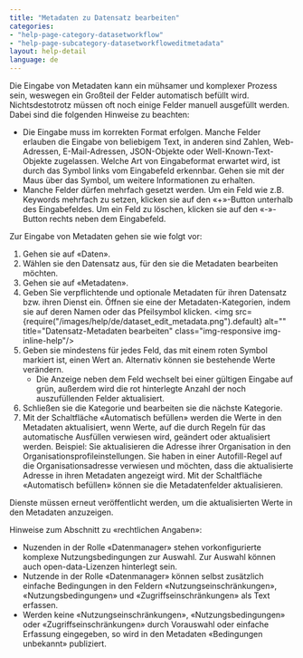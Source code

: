 ```yaml
---
title: "Metadaten zu Datensatz bearbeiten"
categories:
- "help-page-category-datasetworkflow"
- "help-page-subcategory-datasetworkfloweditmetadata"
layout: help-detail
language: de
---
```


Die Eingabe von Metadaten kann ein mühsamer und komplexer Prozess sein, weswegen ein Großteil der Felder automatisch befüllt wird. Nichtsdestotrotz müssen oft noch einige Felder manuell ausgefüllt werden. Dabei sind die folgenden Hinweise zu beachten:

* Die Eingabe muss im korrekten Format erfolgen. Manche Felder erlauben die Eingabe von beliebigem Text, in anderen sind Zahlen, Web-Adressen, E-Mail-Adressen, JSON-Objekte oder Well-Known-Text-Objekte zugelassen. Welche Art von Eingabeformat erwartet wird, ist durch das Symbol links vom Eingabefeld erkennbar. Gehen sie mit der Maus über das Symbol, um weitere Informationen zu erhalten.
* Manche Felder dürfen mehrfach gesetzt werden. Um ein Feld wie z.B. Keywords mehrfach zu setzen, klicken sie auf den &laquo;+&raquo;-Button unterhalb des Eingabefeldes. Um ein Feld zu löschen, klicken sie auf den &laquo;-&raquo;-Button rechts neben dem Eingabefeld.

Zur Eingabe von Metadaten gehen sie wie folgt vor:

1. Gehen sie auf &laquo;Daten&raquo;.
1. Wählen sie den Datensatz aus, für den sie die Metadaten bearbeiten möchten.
1. Gehen sie auf &laquo;Metadaten&raquo;.
1. Geben Sie verpflichtende und optionale Metadaten für ihren Datensatz bzw. ihren Dienst ein. Öffnen sie eine der Metadaten-Kategorien, indem sie auf deren Namen oder das Pfeilsymbol klicken. <img src={require("/images/help/de/dataset_edit_metadata.png").default} alt="" title="Datensatz-Metadaten bearbeiten" class="img-responsive img-inline-help"/>
1. Geben sie mindestens für jedes Feld, das mit einem roten Symbol markiert ist, einen Wert an. Alternativ können sie bestehende Werte verändern.
    * Die Anzeige neben dem Feld wechselt bei einer gültigen Eingabe auf grün, außerdem wird die rot hinterlegte Anzahl der noch auszufüllenden Felder aktualisiert.
1. Schlie&szlig;en sie die Kategorie und bearbeiten sie die nächste Kategorie.
1. Mit der Schaltfläche «Automatisch befüllen» werden die Werte in den Metadaten aktualisiert, wenn Werte, auf die durch Regeln für das automatische Ausfüllen verwiesen wird, geändert oder aktualisiert werden.
Beispiel: Sie aktualisieren die Adresse ihrer Organisation in den Organisationsprofileinstellungen. Sie haben in einer Autofill-Regel auf die Organisationsadresse verwiesen und möchten, dass die aktualisierte Adresse in ihren Metadaten angezeigt wird. Mit der Schaltfläche «Automatisch befüllen» können sie die Metadatenfelder aktualisieren.

Dienste müssen erneut veröffentlicht werden, um die aktualisierten Werte in den Metadaten anzuzeigen.

Hinweise zum Abschnitt zu &laquo;rechtlichen Angaben&raquo;:

*	Nuzenden in der Rolle &laquo;Datenmanager&raquo; stehen vorkonfigurierte komplexe Nutzungsbedingungen zur Auswahl. Zur Auswahl können auch open-data-Lizenzen hinterlegt sein.
*	Nutzende in der Rolle &laquo;Datenmanager&raquo; können selbst zusätzlich einfache Bedingungen in den Feldern &laquo;Nutzungseinschränkungen&raquo;, &laquo;Nutzungsbedingungen&raquo; und &laquo;Zugriffseinschränkungen&raquo; als Text erfassen.
*	Werden keine &laquo;Nutzungseinschränkungen&raquo;, &laquo;Nutzungsbedingungen&raquo; oder &laquo;Zugriffseinschränkungen&raquo; durch Vorauswahl oder einfache Erfassung eingegeben, so wird in den Metadaten &laquo;Bedingungen unbekannt&raquo; publiziert.
